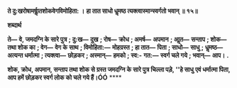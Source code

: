 **ते दु:खरोषामर्षाॢतशोकवेगविमोहिता: ।** **हा तात साधो धॢमष्ठ त्यक्त्वास्मान्स्वर्गतो भवान् ॥ १५॥** 

**शब्दार्थ** 

**ते—** **वे, जमदग्नि के सारे पुत्र** **; दु:ख—** **दुख** **; रोष—** **क्रोध** **; अमर्ष—** **अपमान** **; आॢत—** **सन्ताप** **; शोक—** **तथा शोक का** **; वेग—** **वेग के** **साथ** **; विमोहिता:—** **मोहग्रस्त** **; हा तात—** **पिता** **; साधो—** **साधु** **; धॢमष्ठ—** **अत्यन्त धर्मात्मा** **; त्यक्त्वा—** **छोड़कर** **; अस्मान्—** **हमको** **; स्व:-** **गत:—** **स्वर्ग चले गये** **; भवान्—** **आप।** **.** 

**शोक, क्रोध, अपमान, सन्ताप तथा शोक से ग्रस्त जमदग्नि के सारे पुत्र चिल्ला पड़े, ''हे साधु** **एवं धर्मात्मा पिता, आप हमें छोड़कर स्वर्ग लोक को चले गये हैं।ÓÓ** **** 